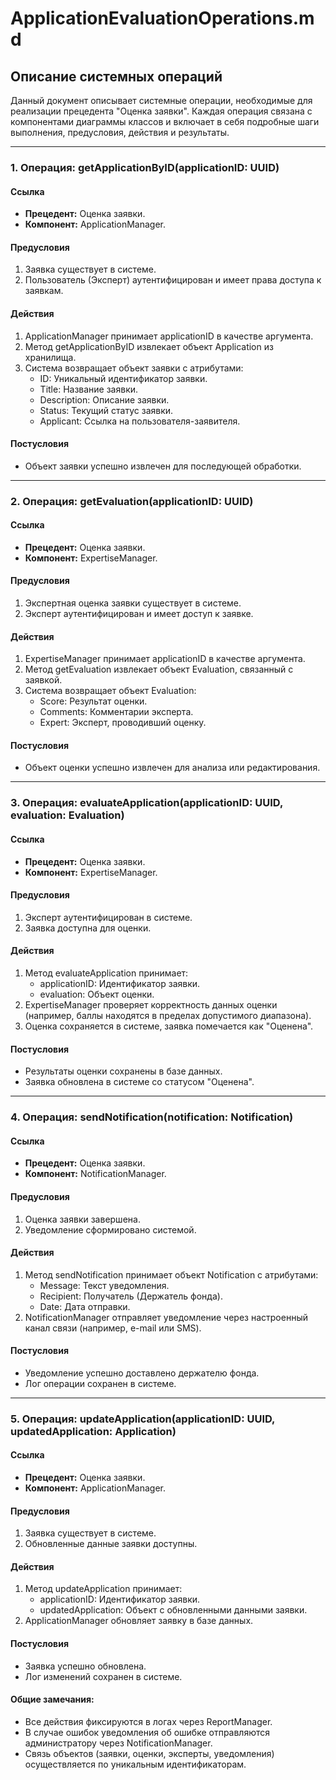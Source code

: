 # ApplicationEvaluationOperations.md

## Описание системных операций

Данный документ описывает системные операции, необходимые для реализации прецедента "Оценка заявки". Каждая операция связана с компонентами диаграммы классов и включает в себя подробные шаги выполнения, предусловия, действия и результаты.

---

### **1. Операция: getApplicationByID(applicationID: UUID)**

#### **Ссылка**
- **Прецедент:** Оценка заявки.
- **Компонент:** ApplicationManager.

#### **Предусловия**
1. Заявка существует в системе.
2. Пользователь (Эксперт) аутентифицирован и имеет права доступа к заявкам.

#### **Действия**
1. ApplicationManager принимает applicationID в качестве аргумента.
2. Метод getApplicationByID извлекает объект Application из хранилища.
3. Система возвращает объект заявки с атрибутами:
   - ID: Уникальный идентификатор заявки.
   - Title: Название заявки.
   - Description: Описание заявки.
   - Status: Текущий статус заявки.
   - Applicant: Ссылка на пользователя-заявителя.

#### **Постусловия**
- Объект заявки успешно извлечен для последующей обработки.

---

### **2. Операция: getEvaluation(applicationID: UUID)**

#### **Ссылка**
- **Прецедент:** Оценка заявки.
- **Компонент:** ExpertiseManager.

#### **Предусловия**
1. Экспертная оценка заявки существует в системе.
2. Эксперт аутентифицирован и имеет доступ к заявке.

#### **Действия**
1. ExpertiseManager принимает applicationID в качестве аргумента.
2. Метод getEvaluation извлекает объект Evaluation, связанный с заявкой.
3. Система возвращает объект Evaluation:
   - Score: Результат оценки.
   - Comments: Комментарии эксперта.
   - Expert: Эксперт, проводивший оценку.

#### **Постусловия**
- Объект оценки успешно извлечен для анализа или редактирования.

---

### **3. Операция: evaluateApplication(applicationID: UUID, evaluation: Evaluation)**

#### **Ссылка**
- **Прецедент:** Оценка заявки.
- **Компонент:** ExpertiseManager.

#### **Предусловия**
1. Эксперт аутентифицирован в системе.
2. Заявка доступна для оценки.

#### **Действия**
1. Метод evaluateApplication принимает:
   - applicationID: Идентификатор заявки.
   - evaluation: Объект оценки.
2. ExpertiseManager проверяет корректность данных оценки (например, баллы находятся в пределах допустимого диапазона).
3. Оценка сохраняется в системе, заявка помечается как "Оценена".

#### **Постусловия**
- Результаты оценки сохранены в базе данных.
- Заявка обновлена в системе со статусом "Оценена".

---

### **4. Операция: sendNotification(notification: Notification)**

#### **Ссылка**
- **Прецедент:** Оценка заявки.
- **Компонент:** NotificationManager.

#### **Предусловия**
1. Оценка заявки завершена.
2. Уведомление сформировано системой.

#### **Действия**
1. Метод sendNotification принимает объект Notification с атрибутами:
   - Message: Текст уведомления.
   - Recipient: Получатель (Держатель фонда).
   - Date: Дата отправки.
2. NotificationManager отправляет уведомление через настроенный канал связи (например, e-mail или SMS).

#### **Постусловия**
- Уведомление успешно доставлено держателю фонда.
- Лог операции сохранен в системе.

---

### **5. Операция: updateApplication(applicationID: UUID, updatedApplication: Application)**

#### **Ссылка**
- **Прецедент:** Оценка заявки.
- **Компонент:** ApplicationManager.

#### **Предусловия**
1. Заявка существует в системе.
2. Обновленные данные заявки доступны.

#### **Действия**
1. Метод updateApplication принимает:
   - applicationID: Идентификатор заявки.
   - updatedApplication: Объект с обновленными данными заявки.
2. ApplicationManager обновляет заявку в базе данных.

#### **Постусловия**
- Заявка успешно обновлена.
- Лог изменений сохранен в системе.


#### Общие замечания:

- Все действия фиксируются в логах через ReportManager.
- В случае ошибок уведомления об ошибке отправляются администратору через NotificationManager.
- Связь объектов (заявки, оценки, эксперты, уведомления) осуществляется по уникальным идентификаторам.
